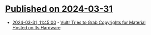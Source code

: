 # [Published on 2024-03-31](index.md)

* [2024-03-31, 11:45:00](https://soylentnews.org/article.pl?sid=24/03/30/0356206&from=rss) - [Vultr Tries to Grab Copyrights for Material Hosted on Its Hardware](https://soylentnews.org/article.pl?sid=24/03/30/0356206&from=rss)
